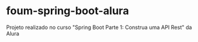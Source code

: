 # foum-spring-boot-alura
Projeto realizado no curso "Spring Boot Parte 1: Construa uma API Rest" da Alura
